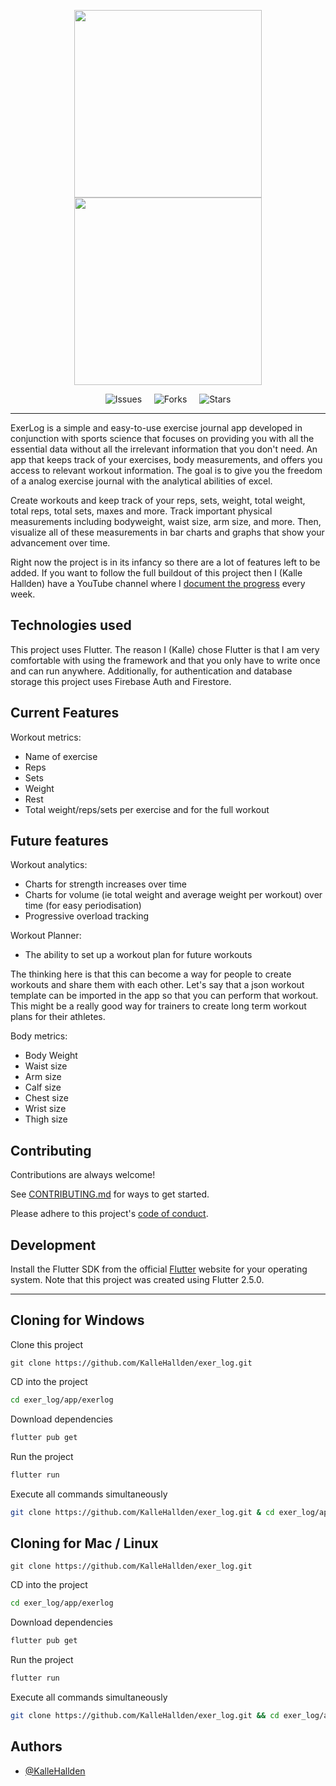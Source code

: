 <p align="center">
<img width="300" src="https://github.com/KalleHallden/exer_log/blob/master/assets/img/logo-dark.png?raw=true#gh-light-mode-only">
<img width="300" src="https://github.com/KalleHallden/exer_log/blob/master/assets/img/logo-light.png?raw=true#gh-dark-mode-only">
</p>

<div align="center">

![Issues](https://img.shields.io/github/issues/KalleHallden/exer_log) &nbsp; &nbsp;
![Forks](https://img.shields.io/github/forks/KalleHallden/exer_log?color=orange) &nbsp; &nbsp;
![Stars](https://img.shields.io/github/stars/KalleHallden/exer_log)

</div>

<!-- # ExerLog  -->

---

ExerLog is a simple and easy-to-use exercise journal app developed in conjunction with sports science that focuses on providing you with all the essential data without all the irrelevant information that you don't need. An app that keeps track of your exercises, body measurements, and offers you access to relevant workout information. The goal is to give you the freedom of a analog exercise journal with the analytical abilities of excel.

Create workouts and keep track of your reps, sets, weight, total weight, total reps, total sets, maxes and more. Track important physical measurements including bodyweight, waist size, arm size, and more. Then, visualize all of these measurements in bar charts and graphs that show your advancement over time.

Right now the project is in its infancy so there are a lot of features left to be added. If you want to follow the full buildout of this project then I (Kalle Hallden) have a YouTube channel where I [document the progress](https://youtube.com/playlist?list=PL5tVJtjoxKzpxnc9ventef-1sgvoR8nqG) every week.

## Technologies used

This project uses Flutter. The reason I (Kalle) chose Flutter is that I am very comfortable with using the framework and that you only have to write once and can run anywhere. Additionally, for authentication and database storage this project uses Firebase Auth and Firestore.

## Current Features

Workout metrics:

- Name of exercise
- Reps
- Sets
- Weight
- Rest
- Total weight/reps/sets per exercise and for the full workout

## Future features

Workout analytics:

- Charts for strength increases over time
- Charts for volume (ie total weight and average weight per workout) over time (for easy periodisation)
- Progressive overload tracking

Workout Planner:

- The ability to set up a workout plan for future workouts

The thinking here is that this can become a way for people to create workouts and share them with each other. Let's say that a json workout template can be imported in the app so that you can perform that workout. This might be a really good way for trainers to create long term workout plans for their athletes.

Body metrics:

- Body Weight
- Waist size
- Arm size
- Calf size
- Chest size
- Wrist size
- Thigh size

## Contributing

Contributions are always welcome!

See [CONTRIBUTING.md](https://github.com/KalleHallden/exer_log/blob/master/CONTRIBUTING.md) for ways to get started.

Please adhere to this project's [code of conduct](https://github.com/KalleHallden/exer_log/blob/master/CONDUCT.md).

## Development

Install the Flutter SDK from the official [Flutter](https://docs.flutter.dev/get-started/install) website for your operating system. Note that this project was created using Flutter 2.5.0.

---

## Cloning for Windows

Clone this project

```
git clone https://github.com/KalleHallden/exer_log.git
```

CD into the project

```bash
cd exer_log/app/exerlog
```

Download dependencies

```bash
flutter pub get
```

Run the project

```bash
flutter run
```

Execute all commands simultaneously

```bash
git clone https://github.com/KalleHallden/exer_log.git & cd exer_log/app/exerlog & flutter pub get & flutter run
```

## Cloning for Mac / Linux

```
git clone https://github.com/KalleHallden/exer_log.git
```

CD into the project

```bash
cd exer_log/app/exerlog
```

Download dependencies

```bash
flutter pub get
```

Run the project

```bash
flutter run
```

Execute all commands simultaneously

```bash
git clone https://github.com/KalleHallden/exer_log.git && cd exer_log/app/exerlog && flutter pub get && flutter run
```

## Authors

- [@KalleHallden](https://github.com/KalleHallden)
